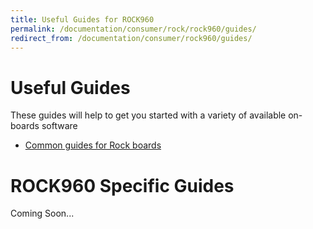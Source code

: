 ```yaml
---
title: Useful Guides for ROCK960
permalink: /documentation/consumer/rock/rock960/guides/
redirect_from: /documentation/consumer/rock960/guides/
---
```


# Useful Guides

These guides will help to get you started with a variety of available on-boards software

- [Common guides for Rock boards](../../guides)

# ROCK960 Specific Guides

Coming Soon...
